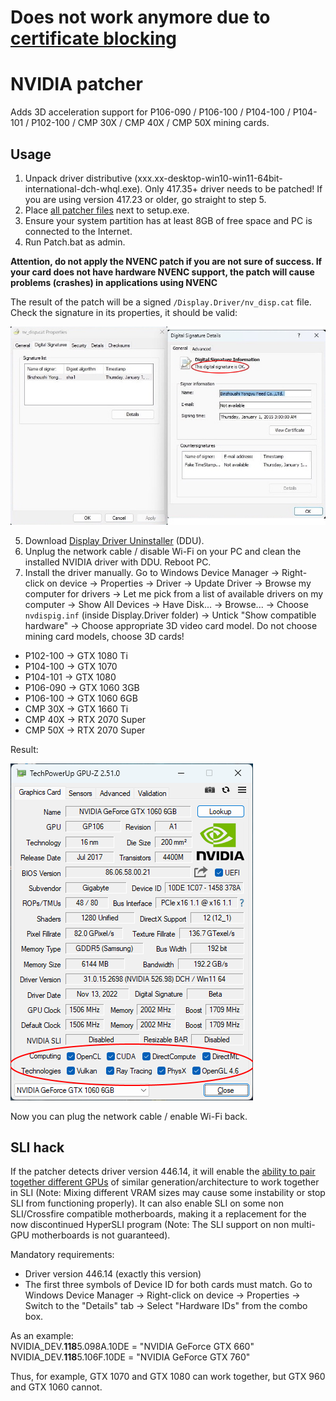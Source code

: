 # **Does not work anymore due to [certificate blocking](https://msrc.microsoft.com/update-guide/vulnerability/ADV230001)**

# NVIDIA patcher

Adds 3D acceleration support for P106-090 / P106-100 / P104-100 / P104-101 / P102-100 / CMP 30X / CMP 40X / CMP 50X mining cards.

## Usage
1. Unpack driver distributive (xxx.xx-desktop-win10-win11-64bit-international-dch-whql.exe). Only 417.35+ driver needs to be patched! If you are using version 417.23 or older, go straight to step 5.
2. Place [all patcher files](https://github.com/dartraiden/NVIDIA-patcher/archive/refs/heads/old_patcher.zip) next to setup.exe.
3. Ensure your system partition has at least 8GB of free space and PC is connected to the Internet.
4. Run Patch.bat as admin.

**Attention, do not apply the NVENC patch if you are not sure of success. If your card does not have hardware NVENC support, the patch will cause problems (crashes) in applications using NVENC**

The result of the patch will be a signed `/Display.Driver/nv_disp.cat` file. Check the signature in its properties, it should be valid:

![Valid signature](/docs/signature.jpg)

5. Download [Display Driver Uninstaller](https://www.wagnardsoft.com/display-driver-uninstaller-ddu-) (DDU).
6. Unplug the network cable / disable Wi-Fi on your PC and clean the installed NVIDIA driver with DDU. Reboot PC.
7. Install the driver manually. Go to Windows Device Manager → Right-click on device → Properties → Driver → Update Driver → Browse my computer for drivers → Let me pick from a list of available drivers on my computer → Show All Devices → Have Disk... → Browse... → Choose `nvdispig.inf` (inside Display.Driver folder)  → Untick "Show compatible hardware" → Choose appropriate 3D video card model. Do not choose mining card models, choose 3D cards!
* P102-100 → GTX 1080 Ti
* P104-100 → GTX 1070
* P104-101 → GTX 1080
* P106-090 → GTX 1060 3GB
* P106-100 → GTX 1060 6GB
* CMP 30X → GTX 1660 Ti
* CMP 40X → RTX 2070 Super
* CMP 50X → RTX 2070 Super

Result:

![Screenshot of GPU-Z window](/docs/gpu-z.png)

Now you can plug the network cable / enable Wi-Fi back.

## SLI hack
If the patcher detects driver version 446.14, it will enable the [ability to pair together different GPUs](https://www.techpowerup.com/forums/threads/sli-with-different-cards.158907/) of similar generation/architecture to work together in SLI (Note: Mixing different VRAM sizes may cause some instability or stop SLI from functioning properly). It can also enable SLI on some non SLI/Crossfire compatible motherboards, making it a replacement for the now discontinued HyperSLI program (Note: The SLI support on non multi-GPU motherboards is not guaranteed).

Mandatory requirements:
* Driver version 446.14 (exactly this version)
* The first three symbols of Device ID for both cards must match. Go to Windows Device Manager → Right-click on device → Properties → Switch to the "Details" tab →  Select "Hardware IDs" from the combo box.

As an example:  
NVIDIA_DEV.**118**5.098A.10DE = "NVIDIA GeForce GTX 660"  
NVIDIA_DEV.**118**5.106F.10DE = "NVIDIA GeForce GTX 760"

Thus, for example, GTX 1070 and GTX 1080 can work together, but GTX 960 and GTX 1060 cannot.

